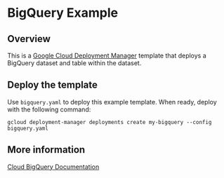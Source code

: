 # BigQuery Example

## Overview

This is a [Google Cloud Deployment
Manager](https://cloud.google.com/deployment-manager/overview) template that
deploys a BigQuery dataset and table within the dataset.

## Deploy the template

Use `bigquery.yaml` to deploy this example template. When ready, deploy with the
following command:

    gcloud deployment-manager deployments create my-bigquery --config bigquery.yaml

## More information

[Cloud BigQuery Documentation](https://cloud.google.com/bigquery/)

